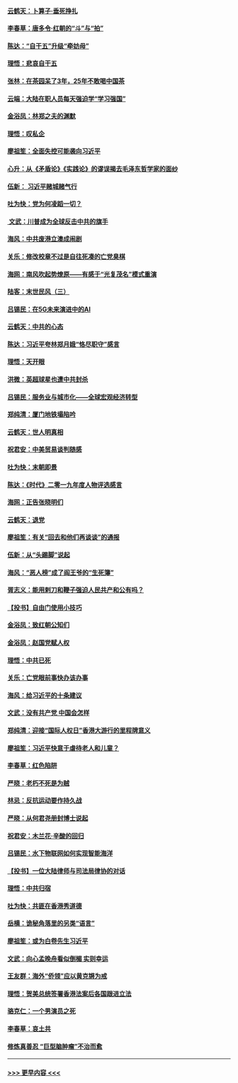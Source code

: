 #### [云鹤天：卜算子‧垂死挣扎](../pages/nsc993/n11739956.md?t=12231722) 
#### [李春草：唐多令‧红朝的“斗”与“拍”](../pages/nsc993/n11739830.md?t=12231722) 
#### [陈达：“自干五”升级“牵妨母”](../pages/nsc993/n11739724.md?t=12231722) 
#### [理悟：悲哀自干五](../pages/nsc993/n11739547.md?t=12231722) 
#### [张林：在茶园呆了3年，25年不敢喝中国茶](../pages/nsc993/n11739240.md?t=12231722) 
#### [云端：大陆在职人员每天强迫学“学习强国”](../pages/nsc993/n11738735.md?t=12231722) 
#### [金浴凤：林郑之夫的渊默](../pages/nsc993/n11737735.md?t=12231722) 
#### [理悟：叹私企](../pages/nsc993/n11737715.md?t=12231722) 
#### [廖祖笙：全面失控可能袭向习近平](../pages/nsc993/n11737704.md?t=12231722) 
#### [心升：从《矛盾论》《实践论》的谬误揭去毛泽东哲学家的面纱](../pages/nsc993/n11736962.md?t=12231722) 
#### [伍新： 习近平赌城赌气行](../pages/nsc993/n11736929.md?t=12231722) 
#### [吐为快：党为何凌蹈一切？](../pages/nsc993/n11736915.md?t=12231722) 
#### [ 文武：川普成为全球反击中共的旗手](../pages/nsc993/n11736882.md?t=12231722) 
#### [海风：中共废港立澳成闹剧](../pages/nsc993/n11735857.md?t=12231722) 
#### [关乐：修改校章不过是自往死凑的亡党臭棋](../pages/nsc993/n11735097.md?t=12231722) 
#### [海网：南风吹起势燎原——有感于“光复茂名”模式重演](../pages/nsc993/n11732308.md?t=12231722) 
#### [陆客：末世民风（三）](../pages/nsc993/n11732211.md?t=12231722) 
#### [吕锡民：在5G未来演进中的AI](../pages/nsc993/n11730010.md?t=12231722) 
#### [云鹤天：中共的心态](../pages/nsc993/n11729906.md?t=12231722) 
#### [陈达：习近平夸林郑月娥“恪尽职守”感言](../pages/nsc993/n11729881.md?t=12231722) 
#### [理悟：天开眼](../pages/nsc993/n11729699.md?t=12231722) 
#### [洪微：英超球星也遭中共封杀](../pages/nsc993/n11727243.md?t=12231722) 
#### [吕锡民：服务业与城市化——全球宏观经济转型](../pages/nsc993/n11725845.md?t=12231722) 
#### [郑纯清：厦门地铁塌陷吟](../pages/nsc993/n11725813.md?t=12231722) 
#### [云鹤天：世人明真相](../pages/nsc993/n11725621.md?t=12231722) 
#### [祝君安：中美贸易谈判随感](../pages/nsc993/n11725609.md?t=12231722) 
#### [吐为快：末朝即景](../pages/nsc993/n11723365.md?t=12231722) 
#### [陈达：《时代》二零一九年度人物评选感言](../pages/nsc993/n11723337.md?t=12231722) 
#### [海网：正告张晓明们](../pages/nsc993/n11723228.md?t=12231722) 
#### [云鹤天：退党](../pages/nsc993/n11723056.md?t=12231722) 
#### [廖祖笙：有关“回去和他们再谈谈”的通报](../pages/nsc993/n11722442.md?t=12231722) 
#### [伍新：从“头踢脚”说起](../pages/nsc993/n11722429.md?t=12231722) 
#### [海风：“恶人榜”成了阎王爷的“生死簿”](../pages/nsc993/n11722272.md?t=12231722) 
#### [胥志义：能用剌刀和鞭子强迫人民共产和公有吗？](../pages/nsc993/n11720569.md?t=12231722) 
#### [【投书】自由门使用小技巧](../pages/nsc993/n11720180.md?t=12231722) 
#### [金浴凤：致红朝公知们](../pages/nsc993/n11720563.md?t=12231722) 
#### [金浴凤：赵国党赋人权](../pages/nsc993/n11720533.md?t=12231722) 
#### [理悟：中共已死](../pages/nsc993/n11720233.md?t=12231722) 
#### [关乐：亡党眼前事快办该办事](../pages/nsc993/n11719160.md?t=12231722) 
#### [海风：给习近平的十条建议](../pages/nsc993/n11717616.md?t=12231722) 
#### [文武：没有共产党 中国会怎样](../pages/nsc993/n11717584.md?t=12231722) 
#### [郑纯清：迎接“国际人权日”香港大游行的里程牌意义](../pages/nsc993/n11717417.md?t=12231722) 
#### [廖祖笙：习近平快意于虐待老人和儿童？](../pages/nsc993/n11715313.md?t=12231722) 
#### [李春草：红色陷阱](../pages/nsc993/n11715029.md?t=12231722) 
#### [严晓：老朽不死是为贼](../pages/nsc993/n11712910.md?t=12231722) 
#### [林忌：反抗运动要作持久战](../pages/nsc993/n11712623.md?t=12231722) 
#### [严晓：从何君尧册封博士说起](../pages/nsc993/n11712465.md?t=12231722) 
#### [祝君安：木兰花·辛酸的回归](../pages/nsc993/n11712381.md?t=12231722) 
#### [吕锡民：水下物联网如何实现智能海洋](../pages/nsc993/n11711158.md?t=12231722) 
#### [【投书】一位大陆律师与司法局律协的对话](../pages/nsc993/n11709675.md?t=12231722) 
#### [理悟：中共归宿](../pages/nsc993/n11710059.md?t=12231722) 
#### [吐为快：共匪在香港秀道德](../pages/nsc993/n11709979.md?t=12231722) 
#### [岳横：诡秘角落里的另类“语言”](../pages/nsc993/n11709792.md?t=12231722) 
#### [廖祖笙：或为白卷先生习近平](../pages/nsc993/n11708330.md?t=12231722) 
#### [文武：向心孟晚舟看似倒楣 实则幸运](../pages/nsc993/n11708236.md?t=12231722) 
#### [王友群：海外“侨领”应以黄克锵为戒](../pages/nsc993/n11706176.md?t=12231722) 
#### [理悟：贺美总统签署香港法案后各国跟进立法](../pages/nsc993/n11706853.md?t=12231722) 
#### [骆克仁：一个男演员之死](../pages/nsc993/n11706677.md?t=12231722) 
#### [李春草：哀土共](../pages/nsc993/n11706255.md?t=12231722) 
#### [修炼真善忍 “巨型脑肿瘤”不治而愈](../pages/nsc993/n11705340.md?t=12231722) 

----
#### [ >>> 更早内容 <<< ](../indexes/nsc993-earlier.md)
